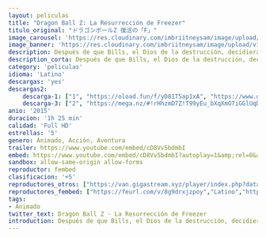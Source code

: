 ```yaml
---
layout: peliculas
title: "Dragon Ball Z: La Resurrección de Freezer"
titulo_original: "ドラゴンボールZ 復活の「F」"
image_carousel: 'https://res.cloudinary.com/imbriitneysam/image/upload/v1545271623/frezzer-poster-min.jpg'
image_banner: 'https://res.cloudinary.com/imbriitneysam/image/upload/v1545271624/freezer-banner-min.jpg'
description: Después de que Bills, el Dios de la destrucción, decidiera no destruir la Tierra, se vive una gran época de paz. Hasta que Sorbet y Tagoma, antiguos miembros élite de la armada de Freezer, llegan a la Tierra con el objetivo de revivir a su líder por medio de las Bolas de Dragón.
description_corta: Después de que Bills, el Dios de la destrucción, decidiera no destruir la Tierra, se vive una gran época de paz. Hasta que Sorbet y Tagoma, antiguos miembros élite de la armada de Freezer, llegan a la Tierra con el objetivo de...
category: 'peliculas'
idioma: 'Latino'
descargas: 'yes'
descargas2:
    descarga-1: ["1", "https://oload.fun/f/yD81T5ap1xA", "https://www.google.com/s2/favicons?domain=openload.co","OpenLoad","https://res.cloudinary.com/imbriitneysam/image/upload/v1541473684/mexico.png", "Latino", "Full HD"]
    descarga-3: ["2", "https://mega.nz/#!rHhzmD7Z!T99yEu_bXqXmO7iGGlUqDmlExmFtHeK7zZJskg2jx3c", "https://www.google.com/s2/favicons?domain=mega.nz","Mega","https://res.cloudinary.com/imbriitneysam/image/upload/v1541473684/mexico.png", "Latino", "Full HD"]
anio: '2015'
duracion: '1h 25 min'
calidad: 'Full HD'
estrellas: '5'
genero: Animado, Acción, Aventura
trailer: https://www.youtube.com/embed/cD8Vv5bdmbI
embed: https://www.youtube.com/embed/cD8Vv5bdmbI?autoplay=1&amp;rel=0&amp;hd=1&border=0&wmode=opaque&enablejsapi=1&modestbranding=1&controls=1&showinfo=0
sandbox: allow-same-origin allow-forms
reproductor: fembed
clasificacion: '+5'
reproductores_otros: ["https://van.gigastream.xyz/player/index.php?data=0d0fd7c6e093f7b804fa0150b875b868","Latino","https://www.zembed.to/public/dist/asteroid.html?id=b6a8046eeffca62c6ee51499a3d63b34&title=Dragon%20Ball%20Z:%20Resurrection%20F","Latino","https://streampelis.info/public/dist/index.html?id=b0c2ca4f3812f701e17ea0b5059f228b","Latino","https://movcloud.net/embed/vb-BG0ollRi1","Latino","https://mstream.press/mncagsz7b7a7","Latino"]
reproductores_fembed: ["https://feurl.com/v/8g9drxjzpoy","Latino","https://feurl.com/v/5j94xkmkmxo","Latino"]
tags:
- Animado
twitter_text: Dragon Ball Z - La Resurrección de Freezer
introduction: Después de que Bills, el Dios de la destrucción, decidiera no destruir la Tierra, se vive una gran época de paz. Hasta que Sorbet y Tagoma, antiguos miembros élite de la armada de Freezer, llegan a la Tierra con el objetivo de...
---
```












